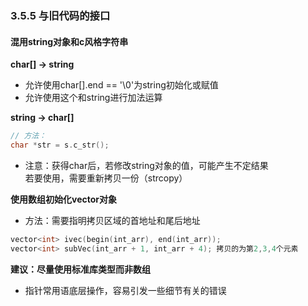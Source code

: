 ### 3.5.5 与旧代码的接口
#### 混用string对象和c风格字符串
**char[] → string**  
* 允许使用char[].end == '\0'为string初始化或赋值
* 允许使用这个和string进行加法运算

**string → char[]**  

```C++
// 方法：
char *str = s.c_str();
```

* 注意：获得char后，若修改string对象的值，可能产生不定结果  
    若要使用，需要重新拷贝一份（strcopy）

**使用数组初始化vector对象**  
* 方法：需要指明拷贝区域的首地址和尾后地址

```C++
vector<int> ivec(begin(int_arr), end(int_arr));
vector<int> subVec(int_arr + 1, int_arr + 4); 拷贝的为第2,3,4个元素
```

**建议：尽量使用标准库类型而非数组**  
* 指针常用语底层操作，容易引发一些细节有关的错误
